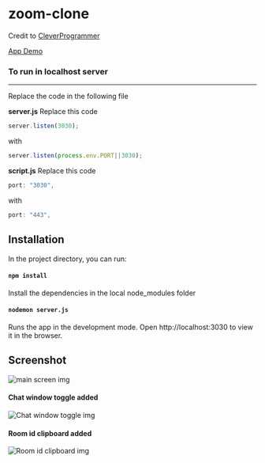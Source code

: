 # zoom-clone
Credit to [CleverProgrammer](https://www.youtube.com/watch?v=ZVznzY7EjuY&t=3423s&ab_channel=CleverProgrammer)

[App Demo](https://sheltered-refuge-13992.herokuapp.com/)

### To run in localhost server
***

Replace the code in the following file

**server.js**
Replace this code
```javascript
server.listen(3030);
```
with
```javascript
server.listen(process.env.PORT||3030);
```

 **script.js**
 Replace this code
```javascript
port: "3030",
```
with
```javascript
port: "443",
```


## Installation
In the project directory, you can run:
#### `npm install`
Install the dependencies in the local node_modules folder

#### `nodemon server.js`
Runs the app in the development mode.
Open http://localhost:3030 to view it in the browser.

## Screenshot

![main screen img](https://i.imgur.com/a6D6Ya0.jpg "main screen")

#### Chat window toggle added
![Chat window toggle img](https://1.bp.blogspot.com/-UZFVe4RpbTs/X7qca6JIp8I/AAAAAAAAGzA/VO4ucZF1-WMnmvUEzjBbZxgLKOuFiBRcgCNcBGAsYHQ/s0/Toggle_chat_window.gif "Chat window toggle")

#### Room id clipboard added
![Room id clipboard img](https://1.bp.blogspot.com/-kKN2X5Sg6lw/X7qcbO5rCbI/AAAAAAAAGzE/iSnobWbSzx4WShoiNRrwiwwt7bpFWRVWQCNcBGAsYHQ/s0/room-id-clipboard.gif "Room id clipboard")
